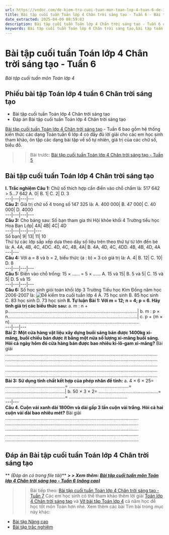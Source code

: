 ```yaml
---
url: https://vndoc.com/de-kiem-tra-cuoi-tuan-mon-toan-lop-4-tuan-6-de-1-149968
title: Bài tập cuối tuần Toán lớp 4 Chân trời sáng tạo - Tuần 6 - Bài tập cuối tuần môn Toán lớp 4 - VnDoc.com
date_extracted: 2025-04-09 08:59:03
description: Bài tập cuối tuần Toán lớp 4 Chân trời sáng tạo - Tuần 6 có đáp án giúp các em học sinh ôn tập, nâng cao kỹ năng giải Toán.
keywords: Bài tập cuối tuần Toán lớp 4 Chân trời sáng tạo,bài tập toán lớp 4 tuần 6,toán lớp 4 tuần 6,Phiếu bài tập Toán lớp 4 tuần 6,Đề kiểm tra cuối tuần môn Toán lớp 4 Tuần 6,Đề kiểm tra cuối tuần môn Toán lớp 4,Bài tập cuối tuần môn Toán lớp 4,giải Toán lớp 4,giải bài tập toán 4,toán lớp 4,bài tập toán lớp 4,bài tập toán lớp 4 chương 2
---
```


# Bài tập cuối tuần Toán lớp 4 Chân trời sáng tạo - Tuần 6
 _Bài tập cuối tuần môn Toán lớp 4_
## Phiếu bài tập Toán lớp 4 tuần 6 Chân trời sáng tạo
  * Bài tập cuối tuần Toán lớp 4 Chân trời sáng tạo
  * Đáp án Bài tập cuối tuần Toán lớp 4 Chân trời sáng tạo

[Bài tập cuối tuần Toán lớp 4 Chân trời sáng tạo](<https://vndoc.com/de-kiem-tra-cuoi-tuan-toan4>) \- Tuần 6 bao gồm hệ thống kiến thức các dạng Toán tuần 6 lớp 4 có đầy đủ lời giải cho các em học sinh tham khảo, ôn tập các dạng bài tập về số tự nhiên, giá trị của các chữ số, biểu đồ.
>> Bài trước: [Bài tập cuối tuần Toán lớp 4 Chân trời sáng tạo - Tuần 5](<https://vndoc.com/de-kiem-tra-cuoi-tuan-mon-toan-lop-4-tuan-5-de-1-148522>)
## Bài tập cuối tuần Toán lớp 4 Chân trời sáng tạo
**I. Trắc nghiệm**
**Câu 1:** Chữ số thích hợp cần điền vào chỗ chấm là: 517 642 > 5…7 642
A. 0| B. 1| C. 2| D. 3  
---|---|---|---  
**Câu 2:** Giá trị chữ số 4 trong số 147 325 là:
A. 400 000| B. 47 000| C. 40 000| D. 4000  
---|---|---|---  
**Câu 3:** Cho bảng sau: Số bạn tham gia thi Hội khỏe khối 4 Trường tiểu học Hoa Ban
Lớp| 4A| 4B| 4C| 4D  
---|---|---|---|---  
Số bạn| 9| 13| 11| 10  
Thứ tự các lớp sắp xếp dựa theo dãy số liệu trên theo thứ tự từ lớn đến bé là:
A. 4A, 4B, 4C, 4DC. 4D, 4C, 4B, 4A| B. 4A, 4D, 4C, 4DD. 4B, 4B, 4D, 4A  
---|---  
**Câu 4:** Với a = 8 và b = 2, biểu thức \(a : b\) × 3 có giá trị là:
A. 4| B. 12| C. 10| D. 8  
---|---|---|---  
**Câu 5:** Điền vào chỗ trống: 15 × …… = 5 × ……
A. 15 và 15| B. 5 và 5| C. 15 và 5| D. 5 và 15  
---|---|---|---  
**Câu 6:** Số học sinh giỏi toán khối lớp 3 Trường Tiểu học Kim Đồng năm học 2006-2007 là:
![Đề kiểm tra cuối tuần lớp 4](https://i.vdoc.vn/data/image/2018/08/09/de-kiem-tra-cuoi-tuan-mon-toan-lop-4-tuan-6-de-1-a.jpg)
A. 75 học sinh
B. 85 học sinh
C. 83 học sinh
D. 73 học sinh
**II. Tự luận**
**Bài 1: Với m = 12; n = 4; p = 6. Hãy tính giá trị các biểu thức sau:**
a. m : n + p…………………………….…………………………….…………………………….| b. m : p × n…………………………….…………………………….…………………………….| c. p + \(m × n\)…………………………….…………………………….…………………………….  
---|---|---  
**Bài 2: Một cửa hàng vật liệu xây dựng buổi sáng bán được 1400kg xi- măng, buổi chiều bán được ít bằng một nửa số lượng xi-măng buổi sáng. Hỏi cả ngày hôm đó cửa hàng bán được bao nhiêu ki-lô-gam xi-măng?**
Bài giải
…………………………………………………………………………………………………………
…………………………………………………………………………………………………………
…………………………………………………………………………………………………………
…………………………………………………………………………………………………………
…………………………………………………………………………………………………………
**Bài 3: Sử dụng tính chất kết hợp của phép nhân để tính:**
a. 4 × 6 × 25= ………………………………………..= ………………………………………..= ………………………………………..| b. 50 × 3 × 2= ………………………………………..= ………………………………………..= ……………………………………….  
---|---  
**Câu 4. Cuộn vải xanh dài 1800m và dài gấp 3 lần cuộn vải trắng. Hỏi cả hai cuộn vải dài bao nhiêu mét?**
Bài giải
……………………………………………………………………………………………
……………………………………………………………………………………………
……………………………………………………………………………………………
……………………………………………………………………………………………
……………………………………………………………………………………………
## **Đáp án Bài tập cuối tuần Toán lớp 4 Chân trời sáng tạo**
** _\(Đáp án có trong file tải\)_**
**_> > Xem thêm: [Bài tập cuối tuần môn Toán lớp 4 Chân trời sáng tạo - Tuần 6 \(nâng cao\)](<https://vndoc.com/bai-tap-cuoi-tuan-toan-lop-4-chan-troi-sang-tao-tuan-6-nang-cao-300256>)_**
>> Bài tiếp theo: [Bài tập cuối tuần Toán lớp 4 Chân trời sáng tạo - Tuần 7](<https://vndoc.com/de-kiem-tra-cuoi-tuan-mon-toan-lop-4-tuan-7-de-1-150395>)
Các em học sinh có thể tham khảo thêm lời giải [Toán lớp 4 Chân trời sáng tạo](<https://vndoc.com/toan-lop-4-chan-troi-sang-tao>) và [Vở bài tập Toán lớp 4](<https://vndoc.com/vo-bt-toan4>) cả năm học để học tốt môn Toán hơn nhé.
Xem thêm các bài Tìm bài trong mục này khác:
  * [Bài tập Nâng cao](</bai-tap-cuoi-tuan-toan-lop-4-chan-troi-sang-tao-tuan-6-nang-cao-300256>)
  * [Bài tập trắc nghiệm](</luyen-tap-kien-thuc-toan-lop-4-tuan-6-326185>)

